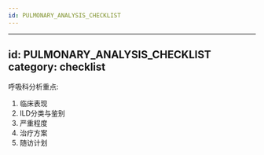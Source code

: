 ```yaml
---
id: PULMONARY_ANALYSIS_CHECKLIST
---
```

---
id: PULMONARY_ANALYSIS_CHECKLIST
category: checklist
---
呼吸科分析重点:
1. 临床表现
2. ILD分类与鉴别
3. 严重程度
4. 治疗方案
5. 随访计划
